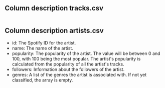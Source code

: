 ## Column description tracks.csv

```

```

## Column description artists.csv

- id:  			The Spotify ID for the artist.
- name: 		The name of the artist.
- popularity: 		The popularity of the artist. The value will be between 0 and 100, with 100 being the most popular. The artist's popularity is calculated from the popularity of all the artist's tracks.
- followers:		Information about the followers of the artist.
- genres: 		A list of the genres the artist is associated with. If not yet classified, the array is empty.


